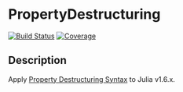 # PropertyDestructuring

[![Build Status](https://github.com/antimon2/PropertyDestructuring.jl/actions/workflows/CI.yml/badge.svg?branch=main)](https://github.com/antimon2/PropertyDestructuring.jl/actions/workflows/CI.yml?query=branch%3Amain)
[![Coverage](https://codecov.io/gh/antimon2/PropertyDestructuring.jl/branch/main/graph/badge.svg)](https://codecov.io/gh/antimon2/PropertyDestructuring.jl)

## Description

Apply [Property Destructuring Syntax](https://julialang.org/blog/2021/11/julia-1.7-highlights/#property_destructuring) to Julia v1.6.x.
